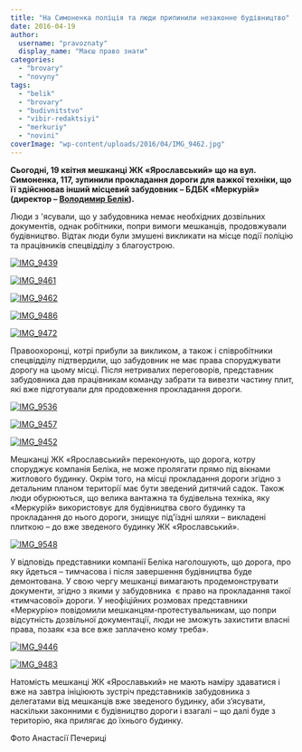 ```yaml
---
title: "На Симоненка поліція та люди припинили незаконне будівництво"
date: 2016-04-19
author: 
  username: "pravoznaty"
  display_name: "Маєш право знати"
categories: 
  - "brovary"
  - "novyny"
tags: 
  - "belik"
  - "brovary"
  - "budivnitstvo"
  - "vibir-redaktsiyi"
  - "merkuriy"
  - "novini"
coverImage: "wp-content/uploads/2016/04/IMG_9462.jpg"
---
```


**Сьогодні, 19 квітня мешканці ЖК «Ярославський» що на вул. Симоненка, 117, зупинили прокладання дороги для важкої техніки, що її здійснював інший місцевий забудовник – БДБК «Меркурій» (директор – [Володимир Белік](https://mpz.brovary.org/za-shho-vshanovuyut-byelika/)).**

Люди з 'ясували, що у забудовника немає необхідних дозвільних документів, однак робітники, попри вимоги мешканців, продовжували будівництво. Відтак люди були змушені викликати на місце події поліцію та працівників спецвідділу з благоустрою.

[![IMG_9439](https://mpz.brovary.org/wp-content/uploads/2016/04/IMG_9439.jpg)](https://mpz.brovary.org/wp-content/uploads/2016/04/IMG_9439.jpg)

[![IMG_9461](https://mpz.brovary.org/wp-content/uploads/2016/04/IMG_9461.jpg)](https://mpz.brovary.org/wp-content/uploads/2016/04/IMG_9461.jpg)

[![IMG_9462](https://mpz.brovary.org/wp-content/uploads/2016/04/IMG_9462.jpg)](https://mpz.brovary.org/wp-content/uploads/2016/04/IMG_9462.jpg)

[![IMG_9486](https://mpz.brovary.org/wp-content/uploads/2016/04/IMG_9486.jpg)](https://mpz.brovary.org/wp-content/uploads/2016/04/IMG_9486.jpg)

[![IMG_9472](https://mpz.brovary.org/wp-content/uploads/2016/04/IMG_9472.jpg)](https://mpz.brovary.org/wp-content/uploads/2016/04/IMG_9472.jpg)

Правоохоронці, котрі прибули за викликом, а також і співробітники спецвідділу підтвердили, що забудовник не має права споруджувати дорогу на цьому місці. Після нетривалих переговорів, представник забудовника дав працівникам команду забрати та вивезти частину плит, які вже підготували для продовження прокладання дороги.

[![IMG_9536](https://mpz.brovary.org/wp-content/uploads/2016/04/IMG_9536.jpg)](https://mpz.brovary.org/wp-content/uploads/2016/04/IMG_9536.jpg)

[![IMG_9457](https://mpz.brovary.org/wp-content/uploads/2016/04/IMG_9457.jpg)](https://mpz.brovary.org/wp-content/uploads/2016/04/IMG_9457.jpg)

[![IMG_9452](https://mpz.brovary.org/wp-content/uploads/2016/04/IMG_9452.jpg)](https://mpz.brovary.org/wp-content/uploads/2016/04/IMG_9452.jpg)

Мешканці ЖК «Ярославський» переконують, що дорога, котру споруджує компанія Беліка, не може пролягати прямо під вікнами житлового будинку. Окрім того, на місці прокладання дороги згідно з детальним планом території має бути зведений дитячий садок. Також люди обурюються, що велика вантажна та будівельна техніка, яку «Меркурій» використовує для будівництва свого будинку та прокладання до нього дороги, знищує під'їздні шляхи – викладені плиткою – до вже зведеного будинку ЖК «Ярославський».

[![IMG_9548](https://mpz.brovary.org/wp-content/uploads/2016/04/IMG_9548.jpg)](https://mpz.brovary.org/wp-content/uploads/2016/04/IMG_9548.jpg)

У відповідь представники компанії Беліка наголошують, що дорога, про яку йдеться – тимчасова і після завершення будівництва буде демонтована. У свою чергу мешканці вимагають продемонструвати документи, згідно з якими у забудовника  є право на прокладання такої «тимчасової» дороги. У неофіційних розмовах представники «Меркурію» повідомили мешканцям-протестувальникам, що попри відсутність дозвільної документації, люди не зможуть захистити власні права, позаяк «за все вже заплачено кому треба».

[![IMG_9446](https://mpz.brovary.org/wp-content/uploads/2016/04/IMG_9446.jpg)](https://mpz.brovary.org/wp-content/uploads/2016/04/IMG_9446.jpg)

[![IMG_9483](https://mpz.brovary.org/wp-content/uploads/2016/04/IMG_9483.jpg)](https://mpz.brovary.org/wp-content/uploads/2016/04/IMG_9483.jpg)

Натомість мешканці ЖК «Ярославький» не мають наміру здаватися і вже на завтра ініціюють зустріч представників забудовника з делегатами від мешканців вже зведеного будинку, аби з’ясувати, наскільки законними є будівництво дороги і взагалі – що далі буде з територію, яка прилягає до їхнього будинку.

Фото Анастасії Печериці
